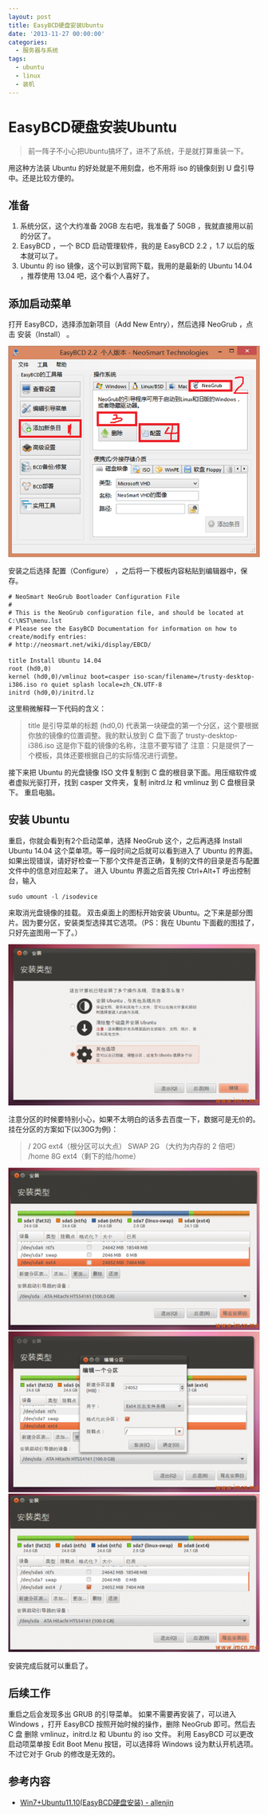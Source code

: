 ```yaml
---
layout: post
title: EasyBCD硬盘安装Ubuntu
date: '2013-11-27 00:00:00'
categories:
  - 服务器与系统
tags:
  - ubuntu
  - linux
  - 装机
---
```


# EasyBCD硬盘安装Ubuntu

> 前一阵子不小心把Ubuntu搞坏了，进不了系统，于是就打算重装一下。

用这种方法装 Ubuntu 的好处就是不用刻盘，也不用将 iso 的镜像刻到 U 盘引导中。还是比较方便的。

## 准备

1. 系统分区，这个大约准备 20GB 左右吧，我准备了 50GB ，我就直接用以前的分区了。
2. EasyBCD ，一个 BCD 启动管理软件，我的是 EasyBCD 2.2 ，1.7 以后的版本就可以了。
3. Ubuntu 的 iso 镜像，这个可以到官网下载，我用的是最新的 Ubuntu 14.04 ，推荐使用 13.04 吧，这个看个人喜好了。

## 添加启动菜单

打开 EasyBCD，选择添加新项目（Add New Entry），然后选择 NeoGrub ，点击 安装（Install） 。

![安装引导](./1.png)

安装之后选择 配置（Configure） ，之后将一下模板内容粘贴到编辑器中，保存。

```
# NeoSmart NeoGrub Bootloader Configuration File
#
# This is the NeoGrub configuration file, and should be located at C:\NST\menu.lst
# Please see the EasyBCD Documentation for information on how to create/modify entries:
# http://neosmart.net/wiki/display/EBCD/

title Install Ubuntu 14.04
root (hd0,0)
kernel (hd0,0)/vmlinuz boot=casper iso-scan/filename=/trusty-desktop-i386.iso ro quiet splash locale=zh_CN.UTF-8
initrd (hd0,0)/initrd.lz
```

这里稍微解释一下代码的含义：

> title 是引导菜单的标题
> (hd0,0) 代表第一块硬盘的第一个分区，这个要根据你放的镜像的位置调整。我的默认放到 C 盘下面了
> trusty-desktop-i386.iso 这是你下载的镜像的名称，注意不要写错了
> 注意：只是提供了一个模板，具体还要根据自己的实际情况进行调整。

接下来把 Ubuntu 的光盘镜像 ISO 文件复制到 C 盘的根目录下面。用压缩软件或者虚拟光驱打开，找到 casper 文件夹，复制 initrd.lz 和 vmlinuz 到 C 盘根目录下。
重启电脑。

## 安装 Ubuntu

重启，你就会看到有2个启动菜单，选择 NeoGrub 这个，之后再选择 Install Ubuntu 14.04 这个菜单项。等一段时间之后就可以看到进入了 Ubuntu 的界面。如果出现错误，请好好检查一下那个文件是否正确，复制的文件的目录是否与配置文件中的信息对应起来了。
进入 Ubuntu 界面之后首先按 Ctrl+Alt+T 呼出控制台，输入

```
sudo umount -l /isodevice
```

来取消光盘镜像的挂载。
双击桌面上的图标开始安装 Ubuntu。之下来是部分图片。因为要分区，安装类型选择其它选项。（PS：我在 Ubuntu 下面截的图挂了，只好先盗图用一下了。）

![安装过程](./2.png)

注意分区的时候要特别小心，如果不太明白的话多去百度一下，数据可是无价的。
挂在分区的方案如下(以30G为例)：

> /    20G  ext4（根分区可以大点）
> SWAP  2G （大约为内存的 2 倍吧）
> /home  8G ext4（剩下的给/home）

![安装过程](./3.png)
![安装过程](./4.png)
![安装过程](./5.png)

安装完成后就可以重启了。

## 后续工作

重启之后会发现多出 GRUB 的引导菜单。
如果不需要再安装了，可以进入 Windows ，打开 EasyBCD 按照开始时候的操作，删除 NeoGrub 即可。然后去 C 盘 删除 vmlinuz，initrd.lz 和 Ubuntu 的 iso 文件。
利用 EasyBCD 可以更改启动项菜单按 Edit Boot Menu 按钮，可以选择将 Windows 设为默认开机选项。不过它对于 Grub 的修改是无效的。

## 参考内容

+ [Win7+Ubuntu11.10(EasyBCD硬盘安装) - allenjin](http://www.cnblogs.com/allenjin/archive/2011/11/26/2264089.html)
